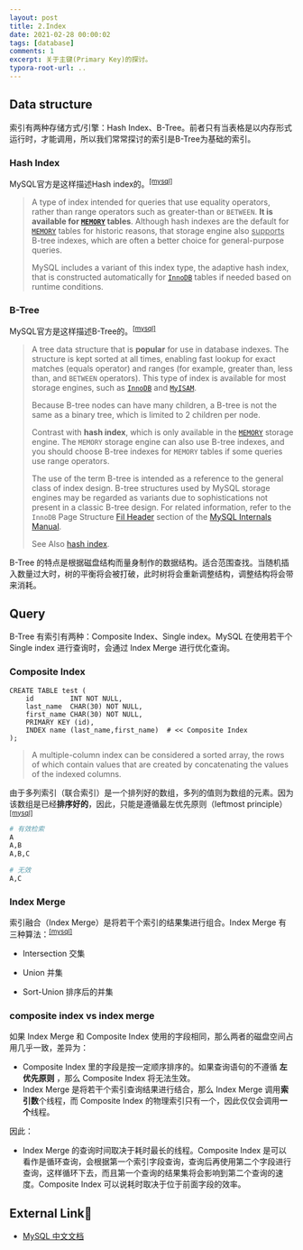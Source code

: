 ```yaml
---
layout: post
title: 2.Index
date: 2021-02-28 00:00:02
tags: [database]
comments: 1
excerpt: 关于主键(Primary Key)的探讨。
typora-root-url: ..
---
```


## Data structure

索引有两种存储方式/引擎：Hash Index、B-Tree。前者只有当表格是以内存形式运行时，才能调用，所以我们常常探讨的索引是B-Tree为基础的索引。

### Hash Index

MySQL官方是这样描述Hash index的。<sup>[[mysql]](https://dev.mysql.com/doc/refman/8.0/en/glossary.html#glos_hash_index)</sup> 

> A type of index intended for queries that use equality operators, rather than range operators such as greater-than or `BETWEEN`. **It is available for [`MEMORY`](https://dev.mysql.com/doc/refman/8.0/en/memory-storage-engine.html) tables**. Although hash indexes are the default for [`MEMORY`](https://dev.mysql.com/doc/refman/8.0/en/memory-storage-engine.html) tables for historic reasons, that storage engine also <u>supports</u> B-tree indexes, which are often a better choice for general-purpose queries.
>
> MySQL includes a variant of this index type, the adaptive hash index, that is constructed automatically for [`InnoDB`](https://dev.mysql.com/doc/refman/8.0/en/innodb-storage-engine.html) tables if needed based on runtime conditions.
>

### B-Tree

MySQL官方是这样描述B-Tree的。<sup>[[mysql]](https://dev.mysql.com/doc/refman/8.0/en/glossary.html#glos_b_tree)</sup> 

> A tree data structure that is **popular** for use in database indexes. The structure is kept sorted at all times, enabling fast lookup for exact matches (equals operator) and ranges (for example, greater than, less than, and `BETWEEN` operators). This type of index is available for most storage engines, such as [`InnoDB`](https://dev.mysql.com/doc/refman/8.0/en/innodb-storage-engine.html) and [`MyISAM`](https://dev.mysql.com/doc/refman/8.0/en/myisam-storage-engine.html).
>
> Because B-tree nodes can have many children, a B-tree is not the same as a binary tree, which is limited to 2 children per node.
>
> Contrast with **hash index**, which is only available in the [`MEMORY`](https://dev.mysql.com/doc/refman/8.0/en/memory-storage-engine.html) storage engine. The `MEMORY` storage engine can also use B-tree indexes, and you should choose B-tree indexes for `MEMORY` tables if some queries use range operators.
>
> The use of the term B-tree is intended as a reference to the general class of index design. B-tree structures used by MySQL storage engines may be regarded as variants due to sophistications not present in a classic B-tree design. For related information, refer to the `InnoDB` Page Structure [Fil Header](https://dev.mysql.com/doc/internals/en/innodb-fil-header.html) section of the [MySQL Internals Manual](https://dev.mysql.com/doc/internals/en/index.html).
>
> See Also [hash index](https://dev.mysql.com/doc/refman/8.0/en/glossary.html#glos_hash_index).

B-Tree 的特点是根据磁盘结构而量身制作的数据结构。适合范围查找。当随机插入数量过大时，树的平衡将会被打破，此时树将会重新调整结构，调整结构将会带来消耗。

## Query

B-Tree 有索引有两种：Composite Index、Single index。MySQL 在使用若干个 Single index 进行查询时，会通过 Index Merge 进行优化查询。

### Composite Index

```mysql
CREATE TABLE test (
    id         INT NOT NULL,
    last_name  CHAR(30) NOT NULL,
    first_name CHAR(30) NOT NULL,
    PRIMARY KEY (id),
    INDEX name (last_name,first_name)  # << Composite Index
);
```

> A multiple-column index can be considered a sorted array, the rows of which contain values that are created by concatenating the values of the indexed columns.

由于多列索引（联合索引）是一个排列好的数组，多列的值则为数组的元素。因为该数组是已经**排序好的**，因此，只能是遵循最左优先原则（leftmost principle）  <sup>[[mysql]](https://dev.mysql.com/doc/refman/8.0/en/multiple-column-indexes.html)</sup>

```bash
# 有效检索
A
A,B
A,B,C

# 无效
A,C
```

### Index Merge

索引融合（Index Merge）是将若干个索引的结果集进行组合。Index Merge 有三种算法：<sup>[[mysql]](https://dev.mysql.com/doc/refman/8.0/en/index-merge-optimization.html)</sup> 

- Intersection 交集

- Union 并集
- Sort-Union 排序后的并集

### composite index vs index merge

如果 Index Merge 和 Composite Index 使用的字段相同，那么两者的磁盘空间占用几乎一致，差异为：

- Composite Index 里的字段是按一定顺序排序的。如果查询语句的不遵循 **左优先原则** ，那么 Composite Index 将无法生效。
- Index Merge 是将若干个索引查询结果进行结合，那么 Index Merge 调用**索引数**个线程，而 Composite Index 的物理索引只有一个，因此仅仅会调用**一个**线程。

因此：

- Index Merge 的查询时间取决于耗时最长的线程。Composite Index 是可以看作是循环查询，会根据第一个索引字段查询，查询后再使用第二个字段进行查询，这样循环下去，而且第一个查询的结果集将会影响到第二个查询的速度。Composite Index 可以说耗时取决于位于前面字段的效率。

## External Link🔗

- [MySQL 中文文档](https://www.docs4dev.com/docs/zh/mysql/5.7/reference/index-btree-hash.html)